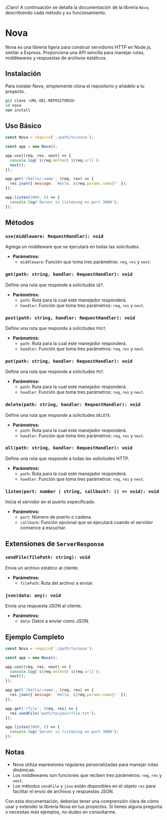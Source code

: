 ¡Claro! A continuación se detalla la documentación de la librería `Nova`, describiendo cada método y su funcionamiento.

# Nova

Nova es una librería ligera para construir servidores HTTP en Node.js, similar a Express. Proporciona una API sencilla para manejar rutas, middlewares y respuestas de archivos estáticos.

## Instalación

Para instalar Nova, simplemente clona el repositorio y añádelo a tu proyecto.

```bash
git clone <URL-DEL-REPOSITORIO>
cd nova
npm install
```

## Uso Básico

```javascript
const Nova = require('./path/to/nova');

const app = new Nova();

app.use((req, res, next) => {
  console.log(`${req.method} ${req.url}`);
  next();
});

app.get('/hello/:name', (req, res) => {
  res.json({ message: `Hello, ${req.params.name}!` });
});

app.listen(3000, () => {
  console.log('Server is listening on port 3000');
});
```

## Métodos

### `use(middleware: RequestHandler): void`

Agrega un middleware que se ejecutará en todas las solicitudes.

- **Parámetros:**
  - `middleware`: Función que toma tres parámetros: `req`, `res` y `next`.

### `get(path: string, handler: RequestHandler): void`

Define una ruta que responde a solicitudes `GET`.

- **Parámetros:**
  - `path`: Ruta para la cual este manejador responderá.
  - `handler`: Función que toma tres parámetros: `req`, `res` y `next`.

### `post(path: string, handler: RequestHandler): void`

Define una ruta que responde a solicitudes `POST`.

- **Parámetros:**
  - `path`: Ruta para la cual este manejador responderá.
  - `handler`: Función que toma tres parámetros: `req`, `res` y `next`.

### `put(path: string, handler: RequestHandler): void`

Define una ruta que responde a solicitudes `PUT`.

- **Parámetros:**
  - `path`: Ruta para la cual este manejador responderá.
  - `handler`: Función que toma tres parámetros: `req`, `res` y `next`.

### `delete(path: string, handler: RequestHandler): void`

Define una ruta que responde a solicitudes `DELETE`.

- **Parámetros:**
  - `path`: Ruta para la cual este manejador responderá.
  - `handler`: Función que toma tres parámetros: `req`, `res` y `next`.

### `all(path: string, handler: RequestHandler): void`

Define una ruta que responde a todas las solicitudes HTTP.

- **Parámetros:**
  - `path`: Ruta para la cual este manejador responderá.
  - `handler`: Función que toma tres parámetros: `req`, `res` y `next`.

### `listen(port: number | string, callback?: () => void): void`

Inicia el servidor en el puerto especificado.

- **Parámetros:**
  - `port`: Número de puerto o cadena.
  - `callback`: Función opcional que se ejecutará cuando el servidor comience a escuchar.

## Extensiones de `ServerResponse`

### `sendFile(filePath: string): void`

Envía un archivo estático al cliente.

- **Parámetros:**
  - `filePath`: Ruta del archivo a enviar.

### `json(data: any): void`

Envía una respuesta JSON al cliente.

- **Parámetros:**
  - `data`: Datos a enviar como JSON.

## Ejemplo Completo

```javascript
const Nova = require('./path/to/nova');

const app = new Nova();

app.use((req, res, next) => {
  console.log(`${req.method} ${req.url}`);
  next();
});

app.get('/hello/:name', (req, res) => {
  res.json({ message: `Hello, ${req.params.name}!` });
});

app.get('/file', (req, res) => {
  res.sendFile('path/to/your/file.txt');
});

app.listen(3000, () => {
  console.log('Server is listening on port 3000');
});
```

## Notas

- Nova utiliza expresiones regulares personalizadas para manejar rutas dinámicas.
- Los middlewares son funciones que reciben tres parámetros: `req`, `res` y `next`.
- Los métodos `sendFile` y `json` están disponibles en el objeto `res` para facilitar el envío de archivos y respuestas JSON.

Con esta documentación, deberías tener una comprensión clara de cómo usar y extender la librería Nova en tus proyectos. Si tienes alguna pregunta o necesitas más ejemplos, no dudes en consultarme.